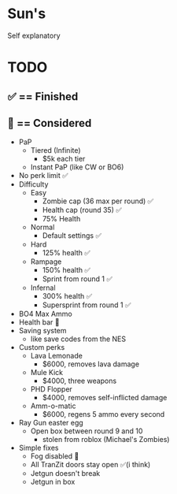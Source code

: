 # Sun's 
 Self explanatory

# TODO
## ✅ == Finished
## 🤔 == Considered
- PaP
	- Tiered (Infinite)
		- $5k each tier
	- Instant PaP (like CW or BO6)
- No perk limit ✅
- Difficulty
	- Easy 
		- Zombie cap (36 max per round) ✅
		- Health cap (round 35) ✅
		- 75% Health
	- Normal
		- Default settings ✅
	- Hard
		- 125% health ✅
	- Rampage
		- 150% health ✅
		- Sprint from round 1 ✅
	- Infernal
		- 300% health ✅
		- Supersprint from round 1 ✅
- BO4 Max Ammo
- Health bar 🤔
- Saving system
	- like save codes from the NES
- Custom perks
	- Lava Lemonade
		- $6000, removes lava damage
	- Mule Kick
		- $4000, three weapons
	- PHD Flopper
		- $4000, removes self-inflicted damage
	- Amm-o-matic
		- $6000, regens 5 ammo every second
- Ray Gun easter egg
	- Open box between round 9 and 10
		- stolen from roblox (Michael's Zombies)
- Simple fixes
	- Fog disabled 🤔
	- All TranZit doors stay open ✅(i think)
	- Jetgun doesn't break
	- Jetgun in box